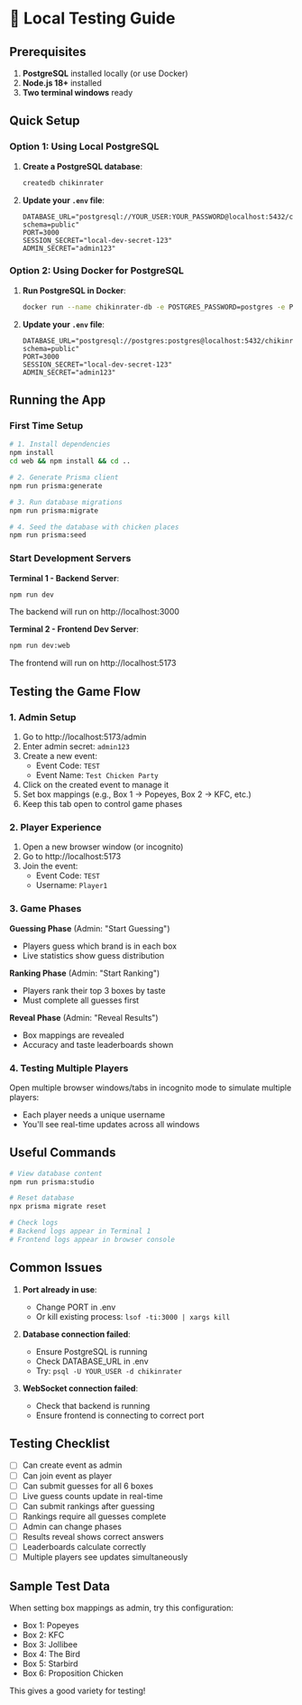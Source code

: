 # 🍗 Local Testing Guide

## Prerequisites

1. **PostgreSQL** installed locally (or use Docker)
2. **Node.js 18+** installed
3. **Two terminal windows** ready

## Quick Setup

### Option 1: Using Local PostgreSQL

1. **Create a PostgreSQL database**:
   ```bash
   createdb chikinrater
   ```

2. **Update your `.env` file**:
   ```env
   DATABASE_URL="postgresql://YOUR_USER:YOUR_PASSWORD@localhost:5432/chikinrater?schema=public"
   PORT=3000
   SESSION_SECRET="local-dev-secret-123"
   ADMIN_SECRET="admin123"
   ```

### Option 2: Using Docker for PostgreSQL

1. **Run PostgreSQL in Docker**:
   ```bash
   docker run --name chikinrater-db -e POSTGRES_PASSWORD=postgres -e POSTGRES_DB=chikinrater -p 5432:5432 -d postgres
   ```

2. **Update your `.env` file**:
   ```env
   DATABASE_URL="postgresql://postgres:postgres@localhost:5432/chikinrater?schema=public"
   PORT=3000
   SESSION_SECRET="local-dev-secret-123"
   ADMIN_SECRET="admin123"
   ```

## Running the App

### First Time Setup

```bash
# 1. Install dependencies
npm install
cd web && npm install && cd ..

# 2. Generate Prisma client
npm run prisma:generate

# 3. Run database migrations
npm run prisma:migrate

# 4. Seed the database with chicken places
npm run prisma:seed
```

### Start Development Servers

**Terminal 1 - Backend Server**:
```bash
npm run dev
```
The backend will run on http://localhost:3000

**Terminal 2 - Frontend Dev Server**:
```bash
npm run dev:web
```
The frontend will run on http://localhost:5173

## Testing the Game Flow

### 1. Admin Setup

1. Go to http://localhost:5173/admin
2. Enter admin secret: `admin123`
3. Create a new event:
   - Event Code: `TEST`
   - Event Name: `Test Chicken Party`
4. Click on the created event to manage it
5. Set box mappings (e.g., Box 1 → Popeyes, Box 2 → KFC, etc.)
6. Keep this tab open to control game phases

### 2. Player Experience

1. Open a new browser window (or incognito)
2. Go to http://localhost:5173
3. Join the event:
   - Event Code: `TEST`
   - Username: `Player1`

### 3. Game Phases

**Guessing Phase** (Admin: "Start Guessing")
- Players guess which brand is in each box
- Live statistics show guess distribution

**Ranking Phase** (Admin: "Start Ranking")
- Players rank their top 3 boxes by taste
- Must complete all guesses first

**Reveal Phase** (Admin: "Reveal Results")
- Box mappings are revealed
- Accuracy and taste leaderboards shown

### 4. Testing Multiple Players

Open multiple browser windows/tabs in incognito mode to simulate multiple players:
- Each player needs a unique username
- You'll see real-time updates across all windows

## Useful Commands

```bash
# View database content
npm run prisma:studio

# Reset database
npx prisma migrate reset

# Check logs
# Backend logs appear in Terminal 1
# Frontend logs appear in browser console
```

## Common Issues

1. **Port already in use**: 
   - Change PORT in .env
   - Or kill existing process: `lsof -ti:3000 | xargs kill`

2. **Database connection failed**:
   - Ensure PostgreSQL is running
   - Check DATABASE_URL in .env
   - Try: `psql -U YOUR_USER -d chikinrater`

3. **WebSocket connection failed**:
   - Check that backend is running
   - Ensure frontend is connecting to correct port

## Testing Checklist

- [ ] Can create event as admin
- [ ] Can join event as player
- [ ] Can submit guesses for all 6 boxes
- [ ] Live guess counts update in real-time
- [ ] Can submit rankings after guessing
- [ ] Rankings require all guesses complete
- [ ] Admin can change phases
- [ ] Results reveal shows correct answers
- [ ] Leaderboards calculate correctly
- [ ] Multiple players see updates simultaneously

## Sample Test Data

When setting box mappings as admin, try this configuration:
- Box 1: Popeyes
- Box 2: KFC
- Box 3: Jollibee
- Box 4: The Bird
- Box 5: Starbird
- Box 6: Proposition Chicken

This gives a good variety for testing!
